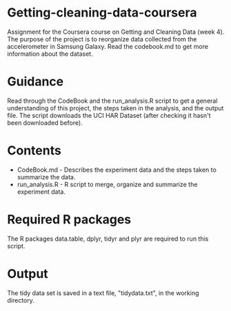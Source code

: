 # Getting-cleaning-data-coursera
Assignment for the Coursera course on Getting and Cleaning Data (week 4). The purpose of the project is to reorganize data
collected from the accelerometer in Samsung Galaxy. Read the codebook.md to get more information about the dataset.

# Guidance
Read through the CodeBook and the run_analysis.R script to get a general understanding of this project, the steps taken in the analysis, and the output file. The script downloads the UCI HAR Dataset (after checking it hasn't been downloaded before).

# Contents
* CodeBook.md - Describes the experiment data and the steps taken to summarize the data.
* run_analysis.R - R script to merge, organize and summarize the experiment data.

# Required R packages
The R packages data.table, dplyr, tidyr and plyr are required to run this script. 
# Output
The tidy data set is saved in a text file, "tidydata.txt", in the working directory.
